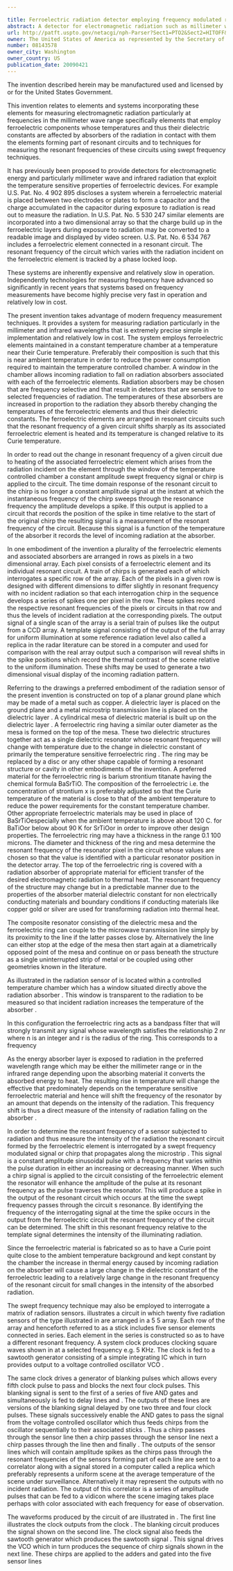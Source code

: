 ```yaml
---

title: Ferroelectric radiation detector employing frequency modulated readout
abstract: A detector for electromagnetic radiation such as millimeter wave and infrared employs a ring-shaped ferroelectric element having a temperature affected by an absorber for the radiation. The dielectric constant of the ferroelectric material is a strong function of the temperature near its Curie temperature. The resonant frequency of the ferroelectric element is detected by applying a swept-frequency signal to the circuit and detecting the frequency which enhances the energy of the pulse. A two-dimensional camera for the radiation employs a two-dimensional array of these ferroelectric resonant circuits and a system for rapidly interrogating their resonant frequencies on a sequential basis.
url: http://patft.uspto.gov/netacgi/nph-Parser?Sect1=PTO2&Sect2=HITOFF&p=1&u=%2Fnetahtml%2FPTO%2Fsearch-adv.htm&r=1&f=G&l=50&d=PALL&S1=08143578&OS=08143578&RS=08143578
owner: The United States of America as represented by the Secretary of the Army
number: 08143578
owner_city: Washington
owner_country: US
publication_date: 20090421
---
```

The invention described herein may be manufactured used and licensed by or for the United States Government.

This invention relates to elements and systems incorporating these elements for measuring electromagnetic radiation particularly at frequencies in the millimeter wave range specifically elements that employ ferroelectric components whose temperatures and thus their dielectric constants are affected by absorbers of the radiation in contact with them the elements forming part of resonant circuits and to techniques for measuring the resonant frequencies of these circuits using swept frequency techniques.

It has previously been proposed to provide detectors for electromagnetic energy and particularly millimeter wave and infrared radiation that exploit the temperature sensitive properties of ferroelectric devices. For example U.S. Pat. No. 4 902 895 discloses a system wherein a ferroelectric material is placed between two electrodes or plates to form a capacitor and the charge accumulated in the capacitor during exposure to radiation is read out to measure the radiation. In U.S. Pat. No. 5 530 247 similar elements are incorporated into a two dimensional array so that the charge build up in the ferroelectric layers during exposure to radiation may be converted to a readable image and displayed by video screen. U.S. Pat. No. 6 534 767 includes a ferroelectric element connected in a resonant circuit. The resonant frequency of the circuit which varies with the radiation incident on the ferroelectric element is tracked by a phase locked loop.

These systems are inherently expensive and relatively slow in operation. Independently technologies for measuring frequency have advanced so significantly in recent years that systems based on frequency measurements have become highly precise very fast in operation and relatively low in cost.

The present invention takes advantage of modern frequency measurement techniques. It provides a system for measuring radiation particularly in the millimeter and infrared wavelengths that is extremely precise simple in implementation and relatively low in cost. The system employs ferroelectric elements maintained in a constant temperature chamber at a temperature near their Curie temperature. Preferably their composition is such that this is near ambient temperature in order to reduce the power consumption required to maintain the temperature controlled chamber. A window in the chamber allows incoming radiation to fall on radiation absorbers associated with each of the ferroelectric elements. Radiation absorbers may be chosen that are frequency selective and that result in detectors that are sensitive to selected frequencies of radiation. The temperatures of these absorbers are increased in proportion to the radiation they absorb thereby changing the temperatures of the ferroelectric elements and thus their dielectric constants. The ferroelectric elements are arranged in resonant circuits such that the resonant frequency of a given circuit shifts sharply as its associated ferroelectric element is heated and its temperature is changed relative to its Curie temperature.

In order to read out the change in resonant frequency of a given circuit due to heating of the associated ferroelectric element which arises from the radiation incident on the element through the window of the temperature controlled chamber a constant amplitude swept frequency signal or chirp is applied to the circuit. The time domain response of the resonant circuit to the chirp is no longer a constant amplitude signal at the instant at which the instantaneous frequency of the chirp sweeps through the resonance frequency the amplitude develops a spike. If this output is applied to a circuit that records the position of the spike in time relative to the start of the original chirp the resulting signal is a measurement of the resonant frequency of the circuit. Because this signal is a function of the temperature of the absorber it records the level of incoming radiation at the absorber.

In one embodiment of the invention a plurality of the ferroelectric elements and associated absorbers are arranged in rows as pixels in a two dimensional array. Each pixel consists of a ferroelectric element and its individual resonant circuit. A train of chirps is generated each of which interrogates a specific row of the array. Each of the pixels in a given row is designed with different dimensions to differ slightly in resonant frequency with no incident radiation so that each interrogation chirp in the sequence develops a series of spikes one per pixel in the row. These spikes record the respective resonant frequencies of the pixels or circuits in that row and thus the levels of incident radiation at the corresponding pixels. The output signal of a single scan of the array is a serial train of pulses like the output from a CCD array. A template signal consisting of the output of the full array for uniform illumination at some reference radiation level also called a replica in the radar literature can be stored in a computer and used for comparison with the real array output such a comparison will reveal shifts in the spike positions which record the thermal contrast of the scene relative to the uniform illumination. These shifts may be used to generate a two dimensional visual display of the incoming radiation pattern.

Referring to the drawings a preferred embodiment of the radiation sensor of the present invention is constructed on top of a planar ground plane which may be made of a metal such as copper. A dielectric layer is placed on the ground plane and a metal microstrip transmission line is placed on the dielectric layer . A cylindrical mesa of dielectric material is built up on the dielectric layer . A ferroelectric ring having a similar outer diameter as the mesa is formed on the top of the mesa. These two dielectric structures together act as a single dielectric resonator whose resonant frequency will change with temperature due to the change in dielectric constant of primarily the temperature sensitive ferroelectric ring . The ring may be replaced by a disc or any other shape capable of forming a resonant structure or cavity in other embodiments of the invention. A preferred material for the ferroelectric ring is barium strontium titanate having the chemical formula BaSrTiO. The composition of the ferroelectric i.e. the concentration of strontium x is preferably adjusted so that the Curie temperature of the material is close to that of the ambient temperature to reduce the power requirements for the constant temperature chamber. Other appropriate ferroelectric materials may be used in place of BaSrTiOespecially when the ambient temperature is above about 120 C. for BaTiOor below about 90 K for SrTiOor in order to improve other design properties. The ferroelectric ring may have a thickness in the range 0.1 100 microns. The diameter and thickness of the ring and mesa determine the resonant frequency of the resonator pixel in the circuit whose values are chosen so that the value is identified with a particular resonator position in the detector array. The top of the ferroelectric ring is covered with a radiation absorber of appropriate material for efficient transfer of the desired electromagnetic radiation to thermal heat. The resonant frequency of the structure may change but in a predictable manner due to the properties of the absorber material dielectric constant for non electrically conducting materials and boundary conditions if conducting materials like copper gold or silver are used for transforming radiation into thermal heat.

The composite resonator consisting of the dielectric mesa and the ferroelectric ring can couple to the microwave transmission line simply by its proximity to the line if the latter passes close by. Alternatively the line can either stop at the edge of the mesa then start again at a diametrically opposed point of the mesa and continue on or pass beneath the structure as a single uninterrupted strip of metal or be coupled using other geometries known in the literature.

As illustrated in the radiation sensor of is located within a controlled temperature chamber which has a window situated directly above the radiation absorber . This window is transparent to the radiation to be measured so that incident radiation increases the temperature of the absorber .

In this configuration the ferroelectric ring acts as a bandpass filter that will strongly transmit any signal whose wavelength satisfies the relationship 2 nr where n is an integer and r is the radius of the ring. This corresponds to a frequency

As the energy absorber layer is exposed to radiation in the preferred wavelength range which may be either the millimeter range or in the infrared range depending upon the absorbing material it converts the absorbed energy to heat. The resulting rise in temperature will change the effective that predominately depends on the temperature sensitive ferroelectric material and hence will shift the frequency of the resonator by an amount that depends on the intensity of the radiation. This frequency shift is thus a direct measure of the intensity of radiation falling on the absorber .

In order to determine the resonant frequency of a sensor subjected to radiation and thus measure the intensity of the radiation the resonant circuit formed by the ferroelectric element is interrogated by a swept frequency modulated signal or chirp that propagates along the microstrip . This signal is a constant amplitude sinusoidal pulse with a frequency that varies within the pulse duration in either an increasing or decreasing manner. When such a chirp signal is applied to the circuit consisting of the ferroelectric element the resonator will enhance the amplitude of the pulse at its resonant frequency as the pulse traverses the resonator. This will produce a spike in the output of the resonant circuit which occurs at the time the swept frequency passes through the circuit s resonance. By identifying the frequency of the interrogating signal at the time the spike occurs in the output from the ferroelectric circuit the resonant frequency of the circuit can be determined. The shift in this resonant frequency relative to the template signal determines the intensity of the illuminating radiation.

Since the ferroelectric material is fabricated so as to have a Curie point quite close to the ambient temperature background and kept constant by the chamber the increase in thermal energy caused by incoming radiation on the absorber will cause a large change in the dielectric constant of the ferroelectric leading to a relatively large change in the resonant frequency of the resonant circuit for small changes in the intensity of the absorbed radiation.

The swept frequency technique may also be employed to interrogate a matrix of radiation sensors. illustrates a circuit in which twenty five radiation sensors of the type illustrated in are arranged in a 5 5 array. Each row of the array and henceforth referred to as a stick includes five sensor elements connected in series. Each element in the series is constructed so as to have a different resonant frequency. A system clock produces clocking square waves shown in at a selected frequency e.g. 5 KHz. The clock is fed to a sawtooth generator consisting of a simple integrating IC which in turn provides output to a voltage controlled oscillator VCO .

The same clock drives a generator of blanking pulses which allows every fifth clock pulse to pass and blocks the next four clock pulses. This blanking signal is sent to the first of a series of five AND gates and simultaneously is fed to delay lines and . The outputs of these lines are versions of the blanking signal delayed by one two three and four clock pulses. These signals successively enable the AND gates to pass the signal from the voltage controlled oscillator which thus feeds chirps from the oscillator sequentially to their associated sticks . Thus a chirp passes through the sensor line then a chirp passes through the sensor line next a chirp passes through the line then and finally . The outputs of the sensor lines which will contain amplitude spikes as the chirps pass through the resonant frequencies of the sensors forming part of each line are sent to a correlator along with a signal stored in a computer called a replica which preferably represents a uniform scene at the average temperature of the scene under surveillance. Alternatively it may represent the outputs with no incident radiation. The output of this correlator is a series of amplitude pulses that can be fed to a vidicon where the scene imaging takes place perhaps with color associated with each frequency for ease of observation.

The waveforms produced by the circuit of are illustrated in . The first line illustrates the clock outputs from the clock . The blanking circuit produces the signal shown on the second line. The clock signal also feeds the sawtooth generator which produces the sawtooth signal . This signal drives the VCO which in turn produces the sequence of chirp signals shown in the next line. These chirps are applied to the adders and gated into the five sensor lines 

